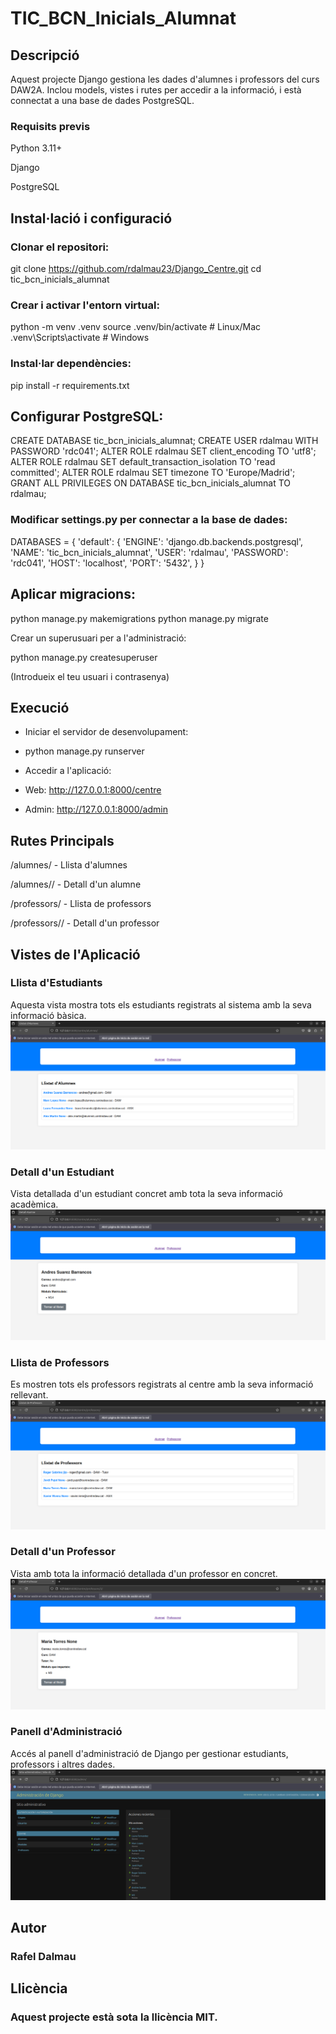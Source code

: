 # TIC_BCN_Inicials_Alumnat

## Descripció

Aquest projecte Django gestiona les dades d'alumnes i professors del curs DAW2A. Inclou models, vistes i rutes per accedir a la informació, i està connectat a una base de dades PostgreSQL.

### Requisits previs

Python 3.11+

Django

PostgreSQL

## Instal·lació i configuració

### Clonar el repositori:

git clone https://github.com/rdalmau23/Django_Centre.git
cd tic_bcn_inicials_alumnat

### Crear i activar l'entorn virtual:

python -m venv .venv
source .venv/bin/activate  # Linux/Mac
.venv\Scripts\activate  # Windows

### Instal·lar dependències:

pip install -r requirements.txt

## Configurar PostgreSQL:

CREATE DATABASE tic_bcn_inicials_alumnat;
CREATE USER rdalmau WITH PASSWORD 'rdc041';
ALTER ROLE rdalmau SET client_encoding TO 'utf8';
ALTER ROLE rdalmau SET default_transaction_isolation TO 'read committed';
ALTER ROLE rdalmau SET timezone TO 'Europe/Madrid';
GRANT ALL PRIVILEGES ON DATABASE tic_bcn_inicials_alumnat TO rdalmau;

### Modificar settings.py per connectar a la base de dades:

DATABASES = {
    'default': {
        'ENGINE': 'django.db.backends.postgresql',
        'NAME': 'tic_bcn_inicials_alumnat',
        'USER': 'rdalmau',
        'PASSWORD': 'rdc041',
        'HOST': 'localhost',
        'PORT': '5432',
    }
}

## Aplicar migracions:

python manage.py makemigrations
python manage.py migrate

Crear un superusuari per a l'administració:

python manage.py createsuperuser

(Introdueix el teu usuari i contrasenya)

## Execució

- Iniciar el servidor de desenvolupament:

- python manage.py runserver

- Accedir a l'aplicació:

- Web: http://127.0.0.1:8000/centre

- Admin: http://127.0.0.1:8000/admin

## Rutes Principals

/alumnes/ - Llista d'alumnes

/alumnes/<id>/ - Detall d'un alumne

/professors/ - Llista de professors

/professors/<id>/ - Detall d'un professor

## Vistes de l'Aplicació

### Llista d'Estudiants  
Aquesta vista mostra tots els estudiants registrats al sistema amb la seva informació bàsica.  
![Llista d'Estudiants](img/students.png)

### Detall d'un Estudiant  
Vista detallada d'un estudiant concret amb tota la seva informació acadèmica.  
![Detall d'un Estudiant](img/student_detail.png)

### Llista de Professors  
Es mostren tots els professors registrats al centre amb la seva informació rellevant.  
![Llista de Professors](img/teachers.png)

### Detall d'un Professor  
Vista amb tota la informació detallada d'un professor en concret.  
![Detall d'un Professor](img/teacher_detail.png)

### Panell d'Administració  
Accés al panell d'administració de Django per gestionar estudiants, professors i altres dades.  
![Panell d'Administració](img/admin.png)


## Autor

### Rafel Dalmau

## Llicència

### Aquest projecte està sota la llicència MIT.

